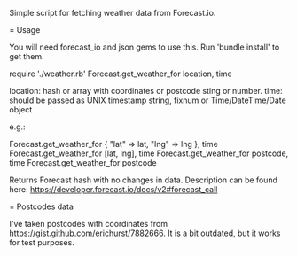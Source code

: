 Simple script for fetching weather data from Forecast.io.

= Usage

You will need forecast_io and json gems to use this. Run 'bundle install' to get them.

require './weather.rb'
Forecast.get_weather_for location, time

location: hash or array with coordinates or postcode sting or number.
time: should be passed as UNIX timestamp string, fixnum or Time/DateTime/Date object

e.g.:
 
Forecast.get_weather_for { "lat" => lat, "lng" => lng }, time
Forecast.get_weather_for [lat, lng], time
Forecast.get_weather_for postcode, time
Forecast.get_weather_for postcode

Returns Forecast hash with no changes in data. Description can be found here: https://developer.forecast.io/docs/v2#forecast_call

= Postcodes data

I've taken postcodes with coordinates from https://gist.github.com/erichurst/7882666. It is a bit outdated, but it works for test purposes.

